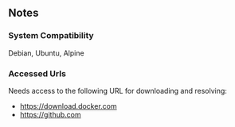 ## Notes

### System Compatibility

Debian, Ubuntu, Alpine

### Accessed Urls

Needs access to the following URL for downloading and resolving:
* https://download.docker.com
* https://github.com
